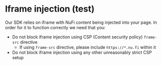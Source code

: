 # Iframe injection (test)

Our SDK relies on iframe with NuFi content being injected into
your page. In order for it to function correctly we need that you:

- Do not block iframe injection using CSP (Content security policy) `frame-src` directive
  - If using `frame-src` directive, please include `https://*.nu.fi` within it
- Do not block iframe injection using any other unreasonably strict CSP setup
